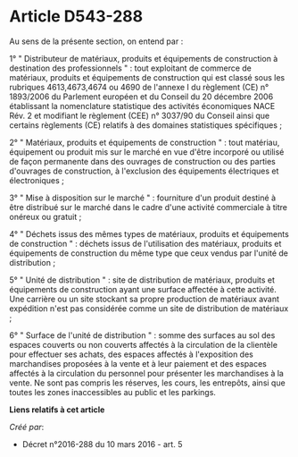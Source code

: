 # Article D543-288

Au sens de la présente section, on entend par :

1° " Distributeur de matériaux, produits et équipements de construction à destination des professionnels " : tout exploitant
de commerce de matériaux, produits et équipements de construction qui est classé sous les rubriques 4613,4673,4674 ou 4690 de
l'annexe I du règlement (CE) n° 1893/2006 du Parlement européen et du Conseil du 20 décembre 2006 établissant la nomenclature
statistique des activités économiques NACE Rév. 2 et modifiant le règlement (CEE) n° 3037/90 du Conseil ainsi que certains
règlements (CE) relatifs à des domaines statistiques spécifiques ;

2° " Matériaux, produits et équipements de construction " : tout matériau, équipement ou produit mis sur le marché en vue
d'être incorporé ou utilisé de façon permanente dans des ouvrages de construction ou des parties d'ouvrages de construction,
à l'exclusion des équipements électriques et électroniques ;

3° " Mise à disposition sur le marché " : fourniture d'un produit destiné à être distribué sur le marché dans le cadre d'une
activité commerciale à titre onéreux ou gratuit ;

4° " Déchets issus des mêmes types de matériaux, produits et équipements de construction " : déchets issus de l'utilisation
des matériaux, produits et équipements de construction du même type que ceux vendus par l'unité de distribution ;

5° " Unité de distribution " : site de distribution de matériaux, produits et équipements de construction ayant une surface
affectée à cette activité. Une carrière ou un site stockant sa propre production de matériaux avant expédition n'est pas
considérée comme un site de distribution de matériaux ;

6° " Surface de l'unité de distribution " : somme des surfaces au sol des espaces couverts ou non couverts affectés à la
circulation de la clientèle pour effectuer ses achats, des espaces affectés à l'exposition des marchandises proposées à la
vente et à leur paiement et des espaces affectés à la circulation du personnel pour présenter les marchandises à la vente. Ne
sont pas compris les réserves, les cours, les entrepôts, ainsi que toutes les zones inaccessibles au public et les parkings.

**Liens relatifs à cet article**

_Créé par_:

  - Décret n°2016-288 du 10 mars 2016 - art. 5
